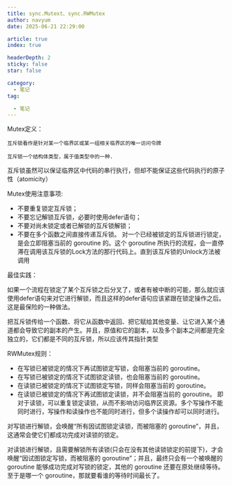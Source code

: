 ```yaml
---
title: sync.Mutext、sync.RWMutex
author: navyum
date: 2025-06-21 22:29:00

article: true
index: true

headerDepth: 2
sticky: false
star: false

category:
  - 笔记
tag:

  - 笔记
---
```


Mutex定义：

    互斥锁看作是针对某一个临界区或某一组相关临界区的唯一访问令牌

    互斥锁一个结构体类型，属于值类型中的一种.

   互斥锁虽然可以保证临界区中代码的串行执行，但却不能保证这些代码执行的原子性（atomicity）

Mutex使用注意事项: 

* 不要重复锁定互斥锁；
* 不要忘记解锁互斥锁，必要时使用defer语句；
* 不要对尚未锁定或者已解锁的互斥锁解锁；
* 不要在多个函数之间直接传递互斥锁。
对一个已经被锁定的互斥锁进行锁定，是会立即阻塞当前的 goroutine 的。这个 goroutine 所执行的流程，会一直停滞在调用该互斥锁的Lock方法的那行代码上。直到该互斥锁的Unlock方法被调用

最佳实践：

如果一个流程在锁定了某个互斥锁之后分叉了，或者有被中断的可能，那么就应该使用defer语句来对它进行解锁，而且这样的defer语句应该紧跟在锁定操作之后。这是最保险的一种做法。

把互斥锁传给一个函数、将它从函数中返回、把它赋给其他变量、让它进入某个通道都会导致它的副本的产生。并且，原值和它的副本，以及多个副本之间都是完全独立的，它们都是不同的互斥锁，所以应该传其指针类型


RWMutex规则：

* 在写锁已被锁定的情况下再试图锁定写锁，会阻塞当前的 goroutine。
* 在写锁已被锁定的情况下试图锁定读锁，也会阻塞当前的 goroutine。
* 在读锁已被锁定的情况下试图锁定写锁，同样会阻塞当前的 goroutine。
* 在读锁已被锁定的情况下再试图锁定读锁，并不会阻塞当前的 goroutine。
即对于读锁，可以重复锁定读锁，从而不影响访问临界区资源。多个写操作不能同时进行，写操作和读操作也不能同时进行，但多个读操作却可以同时进行。

对写锁进行解锁，会唤醒“所有因试图锁定读锁，而被阻塞的 goroutine”，并且，这通常会使它们都成功完成对读锁的锁定。

对读锁进行解锁，且需要解锁所有读锁(只会在没有其他读锁锁定的前提下)，才会唤醒“因试图锁定写锁，而被阻塞的 goroutine”；并且，最终只会有一个被唤醒的 goroutine 能够成功完成对写锁的锁定，其他的 goroutine 还要在原处继续等待。至于是哪一个 goroutine，那就要看谁的等待时间最长了。


